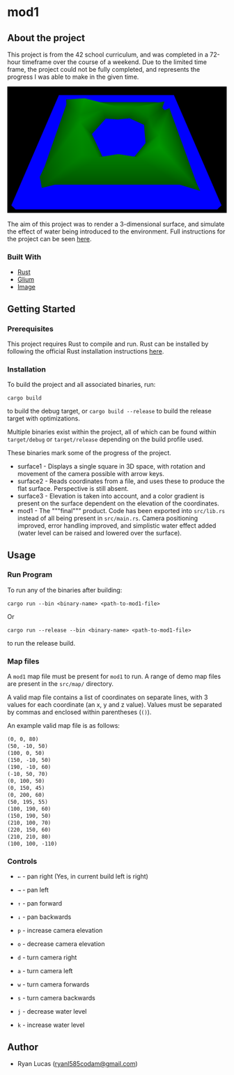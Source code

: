 # mod1

## About the project

This project is from the 42 school curriculum, and was completed in a
72-hour timeframe over the course of a weekend. Due to the limited time
frame, the project could not be fully completed, and represents the
progress I was able to make in the given time.

![mod1 screenshot](images/water_level_example.png)

The aim of this project was to render a 3-dimensional surface, and
simulate the effect of water being introduced to the environment. Full
instructions for the project can be seen [here](Mod1_Instructions.pdf).

### Built With

* [Rust](https://www.rust-lang.org/)
* [Glium](https://github.com/glium/glium)
* [Image](https://github.com/image-rs/image)

## Getting Started

### Prerequisites

This project requires Rust to compile and run. Rust can be installed by
following the official Rust installation instructions
[here](https://www.rust-lang.org/tools/install).

### Installation

To build the project and all associated binaries, run:
```
cargo build
```
to build the debug target, or `cargo build --release` to build the
release target with optimizations.

Multiple binaries exist within the project, all of which can be found
within `target/debug` or `target/release` depending on the build profile
used.

These binaries mark some of the progress of the project.

* surface1 - Displays a single square in 3D space, with rotation and
  movement of the camera possible with arrow keys.
* surface2 - Reads coordinates from a file, and uses these to produce
  the flat surface. Perspective is still absent.
* surface3 - Elevation is taken into account, and a color gradient is
  present on the surface dependent on the elevation of the coordinates.
* mod1 - The """final""" product. Code has been exported into
  `src/lib.rs` instead of all being present in `src/main.rs`.
  Camera positioning improved, error handling improved, and simplistic
  water effect added (water level can be raised and lowered over the
  surface).

## Usage

### Run Program

To run any of the binaries after building:
```
cargo run --bin <binary-name> <path-to-mod1-file>
```

Or
```
cargo run --release --bin <binary-name> <path-to-mod1-file>
```
to run the release build.

### Map files

A `mod1` map file must be present for `mod1` to run. A range of demo map
files are present in the `src/map/` directory.

A valid map file contains a list of coordinates on separate lines, with
3 values for each coordinate (an x, y and z value). Values must be
separated by commas and enclosed within parentheses (`()`).

An example valid map file is as follows:
```
(0, 0, 80)
(50, -10, 50)
(100, 0, 50)
(150, -10, 50)
(190, -10, 60)
(-10, 50, 70)
(0, 100, 50)
(0, 150, 45)
(0, 200, 60)
(50, 195, 55)
(100, 190, 60)
(150, 190, 50)
(210, 100, 70)
(220, 150, 60)
(210, 210, 80)
(100, 100, -110)
```

### Controls

* `←` - pan right (Yes, in current build left is right)
* `→` - pan left
* `↑` - pan forward
* `↓` - pan backwards
* `p` - increase camera elevation
* `o` - decrease camera elevation
* `d` - turn camera right
* `a` - turn camera left
* `w` - turn camera forwards
* `s` - turn camera backwards

* `j` - decrease water level
* `k` - increase water level


## Author

- Ryan Lucas (ryanl585codam@gmail.com)
